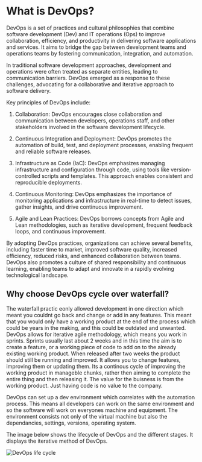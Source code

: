 # What is DevOps?

DevOps is a set of practices and cultural philosophies that combine software development (Dev) and IT operations (Ops) to improve collaboration, efficiency, and productivity in delivering software applications and services. It aims to bridge the gap between development teams and operations teams by fostering communication, integration, and automation.

In traditional software development approaches, development and operations were often treated as separate entities, leading to communication barriers. DevOps emerged as a response to these challenges, advocating for a collaborative and iterative approach to software delivery.

Key principles of DevOps include:

1. Collaboration: DevOps encourages close collaboration and communication between developers, operations staff, and other stakeholders involved in the software development lifecycle.

2. Continuous Integration and Deployment: DevOps promotes the automation of build, test, and deployment processes, enabling frequent and reliable software releases.

3. Infrastructure as Code (IaC): DevOps emphasizes managing infrastructure and configuration through code, using tools like version-controlled scripts and templates. This approach enables consistent and reproducible deployments.

4. Continuous Monitoring: DevOps emphasizes the importance of monitoring applications and infrastructure in real-time to detect issues, gather insights, and drive continuous improvement.

5. Agile and Lean Practices: DevOps borrows concepts from Agile and Lean methodologies, such as iterative development, frequent feedback loops, and continuous improvement.

By adopting DevOps practices, organizations can achieve several benefits, including faster time to market, improved software quality, increased efficiency, reduced risks, and enhanced collaboration between teams. DevOps also promotes a culture of shared responsibility and continuous learning, enabling teams to adapt and innovate in a rapidly evolving technological landscape.

## Why choose DevOps cycle over waterfall?

The waterfall practic eonly allowed development in one direction which meant you couldnt go back and change or add in any features. This meant that you would only have a working product at the end of the process which could be years in the making, and this could be outdated and unwanted. DevOps allows for iterative agile methodology, which means you work in sprints. Sprints usually last about 2 weeks and in this time the aim is to create a feature, or a working piece of code to add on to the already existing working product. When released after two weeks the product should still be running and improved. It allows you to change features, improving them or updating them. Its a continous cycle of improving the working product in manageble chunks, rather then aiming to complete the entire thing and then releasing it. The value for the buisness is from the working product. Just having code is no value to the company.

DevOps can set up a dev environment which correlates with the automation process. This means all developers can work on the same environment and so the software will work on everyones machine and equipment. The environment consists not only of the virtual machine but also the dependancies, settings, versions, operating system.

The image below shows the lifecycle of DevOps and the different stages. It displays the iterative method of DevOps.

![DevOps life cycle](devops_cycle.png)